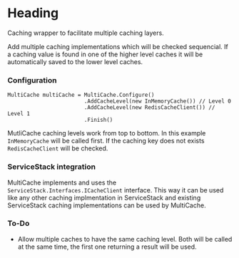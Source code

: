# Heading
Caching wrapper to facilitate multiple caching layers. 

Add multiple caching implementations which will be checked sequencial. If a caching value is found in one of the higher level caches it will be automatically saved to the lower level caches.

### Configuration
    MultiCache multiCache = MultiCache.Configure()
                            .AddCacheLevel(new InMemoryCache()) // Level 0
                            .AddCacheLevel(new RedisCacheClient()) // Level 1
                            .Finish()
MutliCache caching levels work from top to bottom. In this example `InMemoryCache` will be called first. If the caching key does not exists `RedisCacheClient` will be checked.

### ServiceStack integration
MultiCache implements and uses the `ServiceStack.Interfaces.ICacheClient` interface. This way it can be used like any other caching implmentation in ServiceStack and existing ServiceStack caching implementations can be used by MultiCache.

### To-Do
* Allow multiple caches to have the same caching level. Both will be called at the same time, the first one returning a result will be used.